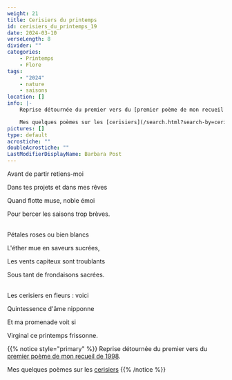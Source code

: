 ```yaml
---
weight: 21
title: Cerisiers du printemps
id: cerisiers_du_printemps_19
date: 2024-03-10
verseLength: 8
divider: ""
categories:
    - Printemps
    - Flore
tags:
    - "2024"
    - nature
    - saisons
location: []
info: |-
    Reprise détournée du premier vers du [premier poème de mon recueil de 1998](../5_cinquieme_saison/le_depart_de_l_amant).

    Mes quelques poèmes sur les [cerisiers](/search.html?search-by=cerisiers)
pictures: []
type: default
acrostiche: ""
doubleAcrostiche: ""
LastModifierDisplayName: Barbara Post
---
```

Avant de partir retiens-moi

Dans tes projets et dans mes rêves

Quand flotte muse, noble émoi

Pour bercer les saisons trop brèves.

 \
Pétales roses ou bien blancs

L'éther mue en saveurs sucrées,

Les vents capiteux sont troublants

Sous tant de frondaisons sacrées.

 \
Les cerisiers en fleurs : voici

Quintessence d'âme nipponne

Et ma promenade voit si

Virginal ce printemps frissonne.

<!-- FM:Snippet:Start data:{"id":"_simpleNotice","fields":[{"name":"content","value":"Reprise détournée"}]} -->
{{% notice style="primary" %}}
Reprise détournée du premier vers du [premier poème de mon recueil de 1998](../5_cinquieme_saison/le_depart_de_l_amant).

Mes quelques poèmes sur les [cerisiers](/search.html?search-by=cerisiers)
{{% /notice %}}
<!-- FM:Snippet:End -->